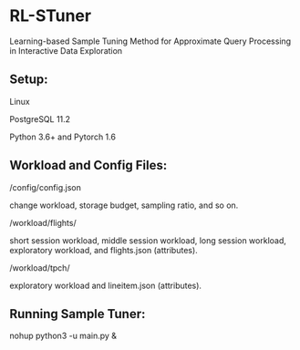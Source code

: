 # RL-STuner
Learning-based Sample Tuning Method for Approximate Query Processing in Interactive Data Exploration

## Setup:

Linux

PostgreSQL 11.2

Python 3.6+ and Pytorch 1.6

## Workload and Config Files:

/config/config.json

change workload, storage budget, sampling ratio, and so on.

/workload/flights/

short session workload, middle session workload, long session workload, exploratory workload, and flights.json (attributes).

/workload/tpch/

exploratory workload and lineitem.json (attributes).

## Running Sample Tuner:

nohup python3 -u main.py &

